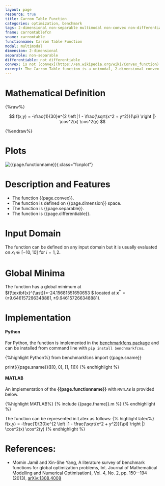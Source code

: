 ```yaml
---
layout: page
resource: true
title: Carrom Table Function
categories: optimization, benchmark
tags: 2-dimensional non-separable multimodal non-convex non-differentiable
fname: carromtablefcn
sname: carromtable
functionname: Carrom Table Function
modal: multimodal
dimension: 2-dimensional
separable: non-separable
differentiable: not differentiable
convex: is not [convex](https://en.wikipedia.org/wiki/Convex_function)
excerpt: The Carrom Table function is a unimodal, 2-dimensional convex mathematical function widely used for testing optimization algorithms
---
```


# Mathematical Definition

{%raw%}

$$ f(x,y) = -\frac{1}{30}e^{2 \left |1 - \frac{\sqrt{x^2 + y^2}}{\pi} \right |} \cos^2(x) \cos^2(y) $$

{%endraw%}

# Plots
![{{page.functionname}}]({{site.baseurl}}/doc/plots/{{page.fname}}.png){:class="fcnplot"}

# Description and Features
* The function {{page.convex}}.
* The function is defined on {{page.dimension}} space.
* The function is {{page.separable}}.
* The function is {{page.differentiable}}.

# Input Domain
The function can be defined on any input domain but it is usually evaluated on $x_i \in [-10, 10]$ for $i=1, 2$.

# Global Minima
The function has a global minimum at $f(\textbf{x}^{\ast})=-24.15681551650653 $ located at $\mathbf{x^\ast}=(\pm 9.646157266348881 , \pm 9.646157266348881)$.

# Implementation
#### Python
For Python, the function is implemented in the [benchmarkfcns package](https://github.com/mazhar-ansari-ardeh/BenchmarkFcns) and can be installed from command line with `pip install benchmarkfcns`.  

{%highlight Python%}
from benchmarkfcns import {{page.sname}}

print({{page.sname}}([[0, 0],
                      [1, 1]]))
{% endhighlight %}

#### MATLAB
An implementation of the **{{page.functionname}}** with `MATLAB` is provided below. 

{%highlight MATLAB%}
{% include {{page.fname}}.m %}
{% endhighlight %}

The function can be represented in Latex as follows:
{% highlight latex%}
f(x,y) = -\frac{1}{30}e^{2 \left |1 - \frac{\sqrt{x^2 + y^2}}{\pi} \right |} \cos^2(x) \cos^2(y)
{% endhighlight %}

# References:
* Momin Jamil and Xin-She Yang, A literature survey of benchmark functions for global optimization problems, Int. Journal of Mathematical Modelling 
and Numerical Optimisation}, Vol. 4, No. 2, pp. 150--194 (2013), [arXiv:1308.4008](arXiv:1308.4008)
